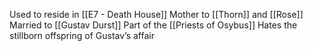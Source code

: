 Used to reside in [[E7 - Death House]]
Mother to [[Thorn]] and [[Rose]]
Married to [[Gustav Durst]]
Part of the [[Priests of Osybus]]
Hates the stillborn offspring of Gustav’s affair
